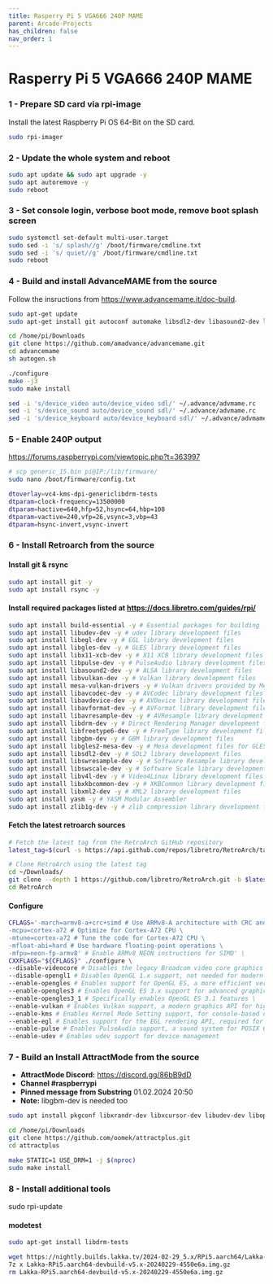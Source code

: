 ```yaml
---
title: Rasperry Pi 5 VGA666 240P MAME
parent: Arcade-Projects
has_children: false
nav_order: 1
---
```


# Rasperry Pi 5 VGA666 240P MAME

### 1 - Prepare SD card via rpi-image
Install the latest Raspberry Pi OS 64-Bit on the SD card.
```bash
sudo rpi-imager
```

### 2 - Update the whole system and reboot
```bash
sudo apt update && sudo apt upgrade -y
sudo apt autoremove -y
sudo reboot
```

### 3 - Set console login, verbose boot mode, remove boot splash screen
```bash
sudo systemctl set-default multi-user.target
sudo sed -i 's/ splash//g' /boot/firmware/cmdline.txt
sudo sed -i 's/ quiet//g' /boot/firmware/cmdline.txt
sudo reboot
```

### 4 - Build and install AdvanceMAME from the source
Follow the insructions from https://www.advancemame.it/doc-build.
```bash
sudo apt-get update
sudo apt-get install git autoconf automake libsdl2-dev libasound2-dev libfreetype6-dev zlib1g-dev libexpat1-dev libslang2-dev libncurses5-dev -y
```

```bash
cd /home/pi/Downloads
git clone https://github.com/amadvance/advancemame.git
cd advancemame
sh autogen.sh
```

```bash
./configure
make -j3
sudo make install 
```

```bash
sed -i 's/device_video auto/device_video sdl/' ~/.advance/advmame.rc
sed -i 's/device_sound auto/device_sound sdl/' ~/.advance/advmame.rc
sed -i 's/device_keyboard auto/device_keyboard sdl/' ~/.advance/advmame.rc
```


### 5 - Enable 240P output
https://forums.raspberrypi.com/viewtopic.php?t=363997

```bash
# scp generic_15.bin pi@IP:/lib/firmware/
sudo nano /boot/firmware/config.txt
```

```bash
dtoverlay=vc4-kms-dpi-genericlibdrm-tests
dtparam=clock-frequency=13500000
dtparam=hactive=640,hfp=52,hsync=64,hbp=108
dtparam=vactive=240,vfp=26,vsync=3,vbp=43
dtparam=hsync-invert,vsync-invert
```

### 6 - Install Retroarch from the source

#### Install git & rsync
```bash
sudo apt install git -y
sudo apt install rsync -y
```
#### Install required packages listed at https://docs.libretro.com/guides/rpi/

```bash
sudo apt install build-essential -y # Essential packages for building
sudo apt install libudev-dev -y # udev library development files
sudo apt install libegl-dev -y # EGL library development files
sudo apt install libgles-dev -y # GLES library development files
sudo apt install libx11-xcb-dev -y # X11 XCB library development files
sudo apt install libpulse-dev -y # PulseAudio library development files
sudo apt install libasound2-dev -y # ALSA library development files
sudo apt install libvulkan-dev -y # Vulkan library development files
sudo apt install mesa-vulkan-drivers -y # Vulkan drivers provided by Mesa
sudo apt install libavcodec-dev -y # AVCodec library development files
sudo apt install libavdevice-dev -y # AVDevice library development files
sudo apt install libavformat-dev -y # AVFormat library development files
sudo apt install libavresample-dev -y # AVResample library development files
sudo apt install libdrm-dev -y # Direct Rendering Manager development files
sudo apt install libfreetype6-dev -y # FreeType library development files
sudo apt install libgbm-dev -y # GBM library development files
sudo apt install libgles2-mesa-dev -y # Mesa development files for GLES2
sudo apt install libsdl2-dev -y # SDL2 library development files
sudo apt install libswresample-dev -y # Software Resample library development files
sudo apt install libswscale-dev -y # Software Scale library development files
sudo apt install libv4l-dev -y # Video4Linux library development files
sudo apt install libxkbcommon-dev -y # XKBCommon library development files
sudo apt install libxml2-dev -y # XML2 library development files
sudo apt install yasm -y # YASM Modular Assembler
sudo apt install zlib1g-dev -y # zlib compression library development files
```
#### Fetch the latest retroarch sources

```bash
# Fetch the latest tag from the RetroArch GitHub repository
latest_tag=$(curl -s https://api.github.com/repos/libretro/RetroArch/tags | grep 'name' | head -1 | sed -E 's/.*"([^"]+)".*/\1/')

# Clone RetroArch using the latest tag
cd ~/Downloads/
git clone --depth 1 https://github.com/libretro/RetroArch.git -b $latest_tag
cd RetroArch
```
#### Configure

```bash
CFLAGS='-march=armv8-a+crc+simd # Use ARMv8-A architecture with CRC and SIMD extensions \
-mcpu=cortex-a72 # Optimize for Cortex-A72 CPU \
-mtune=cortex-a72 # Tune the code for Cortex-A72 CPU \
-mfloat-abi=hard # Use hardware floating-point operations \
-mfpu=neon-fp-armv8' # Enable ARMv8 NEON instructions for SIMD' \
CXXFLAGS="${CFLAGS}" ./configure \
--disable-videocore # Disables the legacy Broadcom video core graphics stack \
--disable-opengl1 # Disables OpenGL 1.x support, not needed for modern systems \
--enable-opengles # Enables support for OpenGL ES, a more efficient version for embedded systems \
--enable-opengles3 # Enables OpenGL ES 3.x support for advanced graphics features \
--enable-opengles3_1 # Specifically enables OpenGL ES 3.1 features \
--enable-vulkan # Enables Vulkan support, a modern graphics API for high performance \
--enable-kms # Enables Kernel Mode Setting support, for console-based operation without X11 \
--enable-egl # Enables support for the EGL rendering API, required for KMS \
--enable-pulse # Enables PulseAudio support, a sound system for POSIX OSes \
--enable-udev # Enables udev support for device management
```


### 7 - Build an Install AttractMode from the source
- **AttractMode Discord:** https://discord.gg/86bB9dD
- **Channel #raspberrypi**
- **Pinned message from Substring** 01.02.2024 20:50
- **Note:** libgbm-dev is needed too

```bash
sudo apt install pkgconf libxrandr-dev libxcursor-dev libudev-dev libopenal-dev libflac-dev libvorbis-dev libgl1-mesa-dev libavformat-dev libfontconfig1-dev libfreetype6-dev libswscale-dev libswresample-dev libarchive-dev libjpeg-dev libglu1-mesa-dev libegl1-mesa-dev libdrm-dev libgbm-dev libcurl4-gnutls-dev build-essential cmake git -y
```

```bash
cd /home/pi/Downloads
git clone https://github.com/oomek/attractplus.git
cd attractplus
```

```bash
make STATIC=1 USE_DRM=1 -j $(nproc)
sudo make install
```

### 8 - Install additional tools

sudo rpi-update

#### modetest
```bash
sudo apt-get install libdrm-tests

wget https://nightly.builds.lakka.tv/2024-02-29_5.x/RPi5.aarch64/Lakka-RPi5.aarch64-devbuild-v5.x-20240229-4550e6a.img.gz
7z x Lakka-RPi5.aarch64-devbuild-v5.x-20240229-4550e6a.img.gz
rm Lakka-RPi5.aarch64-devbuild-v5.x-20240229-4550e6a.img.gz

```


